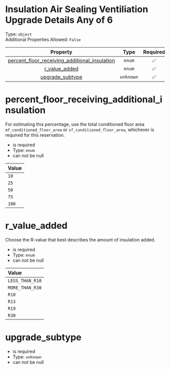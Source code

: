 
Insulation Air Sealing Ventiliation Upgrade Details Any of 6
============================================================
  
Type: `object`  
Additional Properties Allowed: `False`  
  

|Property|Type|Required|Nullable|Format|Title|
| :---: | :---: | :---: | :---: | :---: | :---: |
|[percent_floor_receiving_additional_insulation](#percent_floor_receiving_additional_insulation)|`enum`|:white_check_mark:|False|||
|[r_value_added](#r_value_added)|`enum`|:white_check_mark:|False|||
|[upgrade_subtype](#upgrade_subtype)|`unknown`|:white_check_mark:|False|||

percent_floor_receiving_additional_insulation
=============================================
  
For estimating this percentage, use the total conditioned floor area `mf_conditioned_floor_area` or `sf_conditioned_floor_area`, whichever is required for this reservation.  
  

- is required
- Type: ``enum``
- can not be null
  

|Value|
| :--- |
|`10`|
|`25`|
|`50`|
|`75`|
|`100`|
  

r_value_added
=============
  
Choose the R-value that best describes the amount of insulation added.  
  

- is required
- Type: ``enum``
- can not be null
  

|Value|
| :--- |
|`LESS_THAN_R10`|
|`MORE_THAN_R30`|
|`R10`|
|`R13`|
|`R19`|
|`R30`|
  

upgrade_subtype
===============
  
  
  

- is required
- Type: ``unknown``
- can not be null
  
